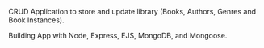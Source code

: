 CRUD Application to store and update library (Books, Authors, Genres and Book Instances). 

Building App with Node, Express, EJS, MongoDB, and Mongoose. 